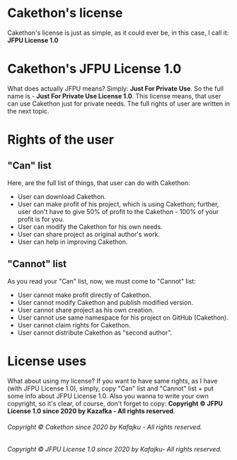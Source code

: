 # Cakethon's license

Cakethon's license is just as simple, as it could ever be, in this case, I call it: **JFPU License 1.0**

# Cakethon's JFPU License 1.0

What does actually JFPU means? Simply: **Just For Private Use**.
So the full name is - **Just For Private Use License 1.0**.
This license means, that user can use Cakethon just for private needs.
The full rights of user are written in the next topic.

# Rights of the user

## "Can" list

Here, are the full list of things, that user can do with Cakethon:
- User can download Cakethon.
- User can make profit of his project, which is using Cakethon; further, user don't have to give 50% of profit to the Cakethon - 100%
of your profit is for you.
- User can modify the Cakethon for his own needs.
- User can share project as original author's work.
- User can help in improving Cakethon.

## "Cannot" list

As you read your "Can" list, now, we must come to "Cannot" list:
- User cannot make profit directly of Cakethon.
- User cannot modify Cakethon and publish modified version.
- User cannot share project as his own creation.
- User cannot use same namespace for his project on GitHub (Cakethon).
- User cannot claim rights for Cakethon.
- User cannot distribute Cakethon as "second author".

# License uses

What about using my license? If you want to have same rights, as I have (with JFPU License 1.0), simply, copy "Can" list and "Cannot" list + put some info about JFPU License 1.0. Also you wanna to write your own copyright, so it's clear, of course, don't forget to
copy: **Copyright © JFPU License 1.0 since 2020 by Kazafka - All rights reserved**.

###### Copyright © Cakethon since 2020 by Kafajku - All rights reserved.
###### Copyright © JFPU License 1.0 since 2020 by Kafajku- All rights reserved.

